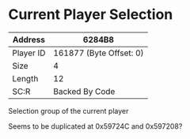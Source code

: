 
#  Current Player Selection
Address   | 6284B8
----------|-------------
Player ID | 161877 (Byte Offset: 0)
Size 	  | 4
Length 	  | 12
SC:R      | Backed By Code

Selection group of the current player

Seems to be duplicated at 0x59724C and 0x597208?
